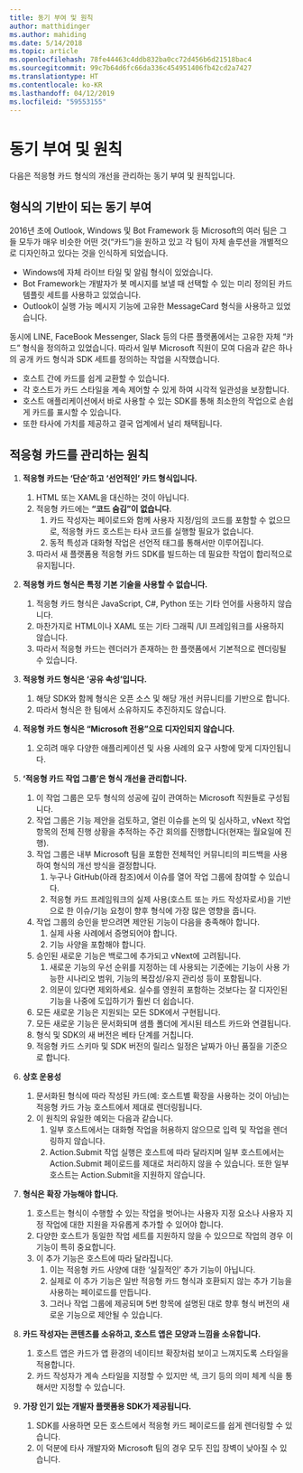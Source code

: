 ```yaml
---
title: 동기 부여 및 원칙
author: matthidinger
ms.author: mahiding
ms.date: 5/14/2018
ms.topic: article
ms.openlocfilehash: 78fe44463c4ddb832ba0cc72d456b6d21518bac4
ms.sourcegitcommit: 99c7b64d6fc66da336c454951406fb42cd2a7427
ms.translationtype: HT
ms.contentlocale: ko-KR
ms.lasthandoff: 04/12/2019
ms.locfileid: "59553155"
---
```

# <a name="motivations-and-principles"></a>동기 부여 및 원칙

다음은 적응형 카드 형식의 개선을 관리하는 동기 부여 및 원칙입니다.

## <a name="motivations-behind-the-format"></a>형식의 기반이 되는 동기 부여

2016년 초에 Outlook, Windows 및 Bot Framework 등 Microsoft의 여러 팀은 그들 모두가 매우 비슷한 어떤 것(“카드”)을 원하고 있고 각 팀이 자체 솔루션을 개별적으로 디자인하고 있다는 것을 인식하게 되었습니다.

- Windows에 자체 라이브 타일 및 알림 형식이 있었습니다.
-  Bot Framework는 개발자가 봇 메시지를 보낼 때 선택할 수 있는 미리 정의된 카드 템플릿 세트를 사용하고 있었습니다.
- Outlook이 실행 가능 메시지 기능에 고유한 MessageCard 형식을 사용하고 있었습니다.

동시에 LINE, FaceBook Messenger, Slack 등의 다른 플랫폼에서는 고유한 자체 “카드” 형식을 정의하고 있었습니다. 따라서 일부 Microsoft 직원이 모여 다음과 같은 하나의 공개 카드 형식과 SDK 세트를 정의하는 작업을 시작했습니다.

- 호스트 간에 카드를 쉽게 교환할 수 있습니다.
- 각 호스트가 카드 스타일을 계속 제어할 수 있게 하여 시각적 일관성을 보장합니다.
- 호스트 애플리케이션에서 바로 사용할 수 있는 SDK를 통해 최소한의 작업으로 손쉽게 카드를 표시할 수 있습니다.
- 또한 타사에 가치를 제공하고 결국 업계에서 널리 채택됩니다.

## <a name="principles-governing-adaptive-cards"></a>적응형 카드를 관리하는 원칙

1.  **적응형 카드는 ‘단순’하고 ‘선언적인’ 카드 형식입니다.**  

    1.  HTML 또는 XAML을 대신하는 것이 아닙니다.
    2.  적응형 카드에는 **“코드 숨김”이 없습니다**.
        1. 카드 작성자는 페이로드와 함께 사용자 지정/임의 코드를 포함할 수 없으므로, 적응형 카드 호스트는 타사 코드를 실행할 필요가 없습니다.
        2. 동적 특성과 대화형 작업은 선언적 태그를 통해서만 이루어집니다.
    3.  따라서 새 플랫폼용 적응형 카드 SDK를 빌드하는 데 필요한 작업이 합리적으로 유지됩니다.

2.  **적응형 카드 형식은 특정 기본 기술을 사용할 수 없습니다.**

    1.  적응형 카드 형식은 JavaScript, C#, Python 또는 기타 언어를 사용하지 않습니다.
    2.  마찬가지로 HTML이나 XAML 또는 기타 그래픽 /UI 프레임워크를 사용하지 않습니다.
    3.  따라서 적응형 카드는 렌더러가 존재하는 한 플랫폼에서 기본적으로 렌더링될 수 있습니다.

3.  **적응형 카드 형식은 ‘공유 속성’입니다.** 

    1.  해당 SDK와 함께 형식은 오픈 소스 및 해당 개선 커뮤니티를 기반으로 합니다.
    2.  따라서 형식은 한 팀에서 소유하지도 추진하지도 않습니다.

4.  **적응형 카드 형식은 “Microsoft 전용”으로 디자인되지 않습니다.**

    1.  오히려 매우 다양한 애플리케이션 및 사용 사례의 요구 사항에 맞게 디자인됩니다.

5.  **‘적응형 카드 작업 그룹’은 형식 개선을 관리합니다.** 

    1.  이 작업 그룹은 모두 형식의 성공에 깊이 관여하는 Microsoft 직원들로 구성됩니다.
    2.  작업 그룹은 기능 제안을 검토하고, 열린 이슈를 논의 및 심사하고, vNext 작업 항목의 전체 진행 상황을 추적하는 주간 회의를 진행합니다(현재는 월요일에 진행).
    3.  작업 그룹은 내부 Microsoft 팀을 포함한 전체적인 커뮤니티의 피드백을 사용하여 형식의 개선 방식을 결정합니다.
        1. 누구나 GitHub(아래 참조)에서 이슈를 열어 작업 그룹에 참여할 수 있습니다.
        2. 적응형 카드 프레임워크의 실제 사용(호스트 또는 카드 작성자로서)을 기반으로 한 이슈/기능 요청이 향후 형식에 가장 많은 영향을 줍니다.
    4.  작업 그룹의 승인을 받으려면 제안된 기능이 다음을 충족해야 합니다.
        1. 실제 사용 사례에서 증명되어야 합니다.
        2. 기능 사양을 포함해야 합니다.
    5.  승인된 새로운 기능은 백로그에 추가되고 vNext에 고려됩니다.
        1. 새로운 기능의 우선 순위를 지정하는 데 사용되는 기준에는 기능이 사용 가능한 시나리오 범위, 기능의 복잡성/유지 관리성 등이 포함됩니다.
        2. 의문이 있다면 제외하세요. 실수를 영원히 포함하는 것보다는 잘 디자인된 기능을 나중에 도입하기가 훨씬 더 쉽습니다.
    6.  모든 새로운 기능은 지원되는 모든 SDK에서 구현됩니다.
    7.  모든 새로운 기능은 문서화되며 샘플 폴더에 게시된 테스트 카드와 연결됩니다.
    8.  형식 및 SDK의 새 버전은 베타 단계를 거칩니다.
    9.  적응형 카드 스키마 및 SDK 버전의 릴리스 일정은 날짜가 아닌 품질을 기준으로 합니다.

6.  **상호 운용성**
    1.  문서화된 형식에 따라 작성된 카드(예: 호스트별 확장을 사용하는 것이 아님)는 적응형 카드 가능 호스트에서 제대로 렌더링됩니다.
    2.  이 원칙의 유일한 예외는 다음과 같습니다.
        1.  일부 호스트에서는 대화형 작업을 허용하지 않으므로 입력 및 작업을 렌더링하지 않습니다.
        2.  Action.Submit 작업 실행은 호스트에 따라 달라지며 일부 호스트에서는 Action.Submit 페이로드를 제대로 처리하지 않을 수 있습니다. 또한 일부 호스트는 Action.Submit을 지원하지 않습니다.

7.  **형식은 확장 가능해야 합니다.**

    1.  호스트는 형식이 수행할 수 있는 작업을 벗어나는 사용자 지정 요소나 사용자 지정 작업에 대한 지원을 자유롭게 추가할 수 있어야 합니다.
    2.  다양한 호스트가 동일한 작업 세트를 지원하지 않을 수 있으므로 작업의 경우 이 기능이 특히 중요합니다.
    3.  이 추가 기능은 호스트에 따라 달라집니다.
        1. 이는 적응형 카드 사양에 대한 ‘실질적인’ 추가 기능이 아닙니다. 
        2. 실제로 이 추가 기능은 일반 적응형 카드 형식과 호환되지 않는 추가 기능을 사용하는 페이로드를 만듭니다.
        3. 그러나 작업 그룹에 제공되며 5번 항목에 설명된 대로 향후 형식 버전의 새로운 기능으로 제안될 수 있습니다.

8.  **카드 작성자는 콘텐츠를 소유하고, 호스트 앱은 모양과 느낌을 소유합니다.**

    1.  호스트 앱은 카드가 앱 환경의 네이티브 확장처럼 보이고 느껴지도록 스타일을 적용합니다.
    2.  카드 작성자가 계속 스타일을 지정할 수 있지만 색, 크기 등의 의미 체계 식을 통해서만 지정할 수 있습니다.

9.  **가장 인기 있는 개발자 플랫폼용 SDK가 제공됩니다.**

    1.  SDK를 사용하면 모든 호스트에서 적응형 카드 페이로드를 쉽게 렌더링할 수 있습니다.
    2.  이 덕분에 타사 개발자와 Microsoft 팀의 경우 모두 진입 장벽이 낮아질 수 있습니다.
